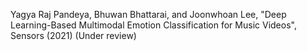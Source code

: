 Yagya Raj Pandeya, Bhuwan Bhattarai, and Joonwhoan Lee, "Deep Learning-Based Multimodal Emotion Classification for Music Videos", Sensors (2021) (Under review)
